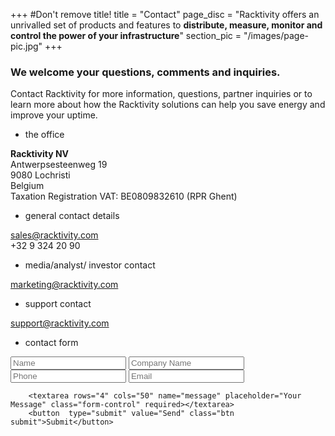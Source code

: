 +++
#Don't remove title!
title = "Contact"
page_disc = "Racktivity offers an unrivalled set of products and features to **distribute, measure, monitor and control the power of your infrastructure**"
section_pic = "/images/page-pic.jpg"
+++



### We welcome your questions, comments and inquiries.
Contact Racktivity for more information, questions, partner inquiries or to learn more about how the Racktivity solutions can help you save energy and improve your uptime.
<div class="office col-md-4">

* the office

**Racktivity NV**<br>
Antwerpsesteenweg 19
<br>
9080 Lochristi
<br>
Belgium
<br>
Taxation Registration VAT: BE0809832610 (RPR Ghent)

* general contact details

[sales@racktivity.com](sales@racktivity.com)
<br> 
+32 9 324 20 90

* media/analyst/ investor contact

[marketing@racktivity.com](marketing@racktivity.com)

* support contact

[support@racktivity.com](mailto:sales@racktivity.com)
</div>

* contact form

<form id="contact-form" action="//formspree.io/sales@racktivity.com" method="POST" class="col-md-7 nopadding">
    <input type="hidden" name="_next" value="/thank-you" />
    <input type="hidden" name="_subject" value="Message from Racktivity wesbite" />
    <input type="text" name="_gotcha" style="display:none" />
    <input type="text" name="name" placeholder="Name" class="form-control" required>
    <input type="text" name="name" placeholder="Company Name" class="form-control">
    <input type="text" name="name" placeholder="Phone" class="form-control">
    <input type="email" name="email" placeholder="Email" class="form-control" required>

	    <textarea rows="4" cols="50" name="message" placeholder="Your Message" class="form-control" required></textarea> 
	    <button  type="submit" value="Send" class="btn submit">Submit</button>
</form>

  
